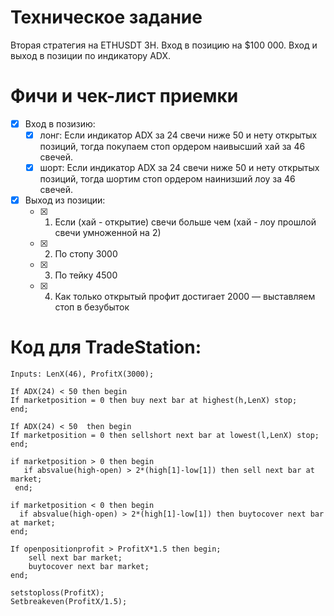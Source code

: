 # Техническое задание

Вторая стратегия на ETHUSDT 3H.
Вход в позицию на $100 000.
Вход и выход в позиции по индикатору ADX.

# Фичи и чек-лист приемки

- [x] Вход в позизию:
    - [x] лонг: Если индикатор ADX за 24 свечи ниже 50 и нету открытых позиций, тогда покупаем стоп ордером наивысший хай за 46 свечей.
    - [x] шорт: Если индикатор ADX за 24 свечи ниже 50 и нету открытых позиций, тогда шортим стоп ордером наинизший лоу за 46 свечей.
- [x] Выход из позиции: 
    - [x] 1. Если (хай - открытие) свечи больше чем (хай - лоу прошлой свечи умноженной на 2)
    - [x] 2. По стопу 3000
    - [x] 3. По тейку 4500
    - [x] 4. Как только открытый профит достигает 2000 — выставляем стоп в безубыток

# Код для TradeStation:

```
Inputs: LenX(46), ProfitX(3000);    
   
If ADX(24) < 50 then begin                                                          
If marketposition = 0 then buy next bar at highest(h,LenX) stop;
end;

If ADX(24) < 50  then begin
If marketposition = 0 then sellshort next bar at lowest(l,LenX) stop;
end;

if marketposition > 0 then begin
   if absvalue(high-open) > 2*(high[1]-low[1]) then sell next bar at market;
 end;
 
if marketposition < 0 then begin 
  if absvalue(high-open) > 2*(high[1]-low[1]) then buytocover next bar at market;
end;

If openpositionprofit > ProfitX*1.5 then begin; 
    sell next bar market; 
    buytocover next bar market; 
end;

setstoploss(ProfitX);
Setbreakeven(ProfitX/1.5);
```